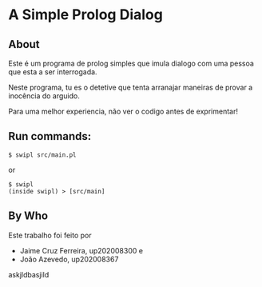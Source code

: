 # A Simple Prolog Dialog
## About
Este é um programa de prolog simples que imula dialogo com uma pessoa que esta a ser interrogada.

Neste programa, tu es o detetive que tenta arranajar maneiras de provar a inocência do arguido.

Para uma melhor experiencia, não ver o codigo antes de exprimentar!


## Run commands:
    $ swipl src/main.pl

or

    $ swipl
    (inside swipl) > [src/main]

## By Who
Este trabalho foi feito por 
 - Jaime Cruz Ferreira, up202008300 e 
 - João Azevedo, up202008367

 askjldbasjild
